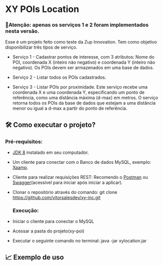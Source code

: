 # XY POIs Location

### 📜Atenção: apenas os serviços 1 e 2 foram implementados nesta versão.	
Esse é um projeto feito como teste da  Zup Innovation. Tem como objetivo disponibilizar três tipos de serviço.

 - Serviço 1 - Cadastrar pontos de interesse, com 3 atributos: Nome do POI, coordenada X (inteiro não negativo) e coordenada Y (inteiro não negativo). Os POIs devem ser armazenados em uma base de dados. 

- Serviço 2 - Listar todos os POIs cadastrados. 

- Serviço 3 - Listar POIs por proximidade. Este serviço recebe uma coordenada X e uma coordenada Y, especificando um ponto de referência, como uma distância máxima (d-max) em metros. O serviço retorna todos os POIs da base de dados que estejam a uma distância menor ou igual a d-max a partir do ponto de referência.





## 🛠 Como executar o projeto?


### Pré-requisitos:

-   [JDK 8](https://adoptopenjdk.net/) instalado em seu computador.
-   Um cliente para conectar com o Banco de dados MySQL, exemplo:  [Xaamp](https://www.apachefriends.org/pt_br/download.html).
-   Cliente para realizar requisições REST:  Recomendo o [Postman](https://www.getpostman.com/)  ou  [Swagger](http://localhost:8080/swagger-ui.html#/)(acessível para iniciar após iniciar a aplicar).
- Clonar o repositório através do comando:
git clone https://github.com/vitorsalesdev/xy-inc.git

  ### Execução:
 - Iniciar o cliente para conectar o MySQL
- Acessar a pasta do projeto(xy-poi)
- Executar o seguinte comando no terminal:
java -jar xylocation.jar


## 📈 Exemplo de uso
